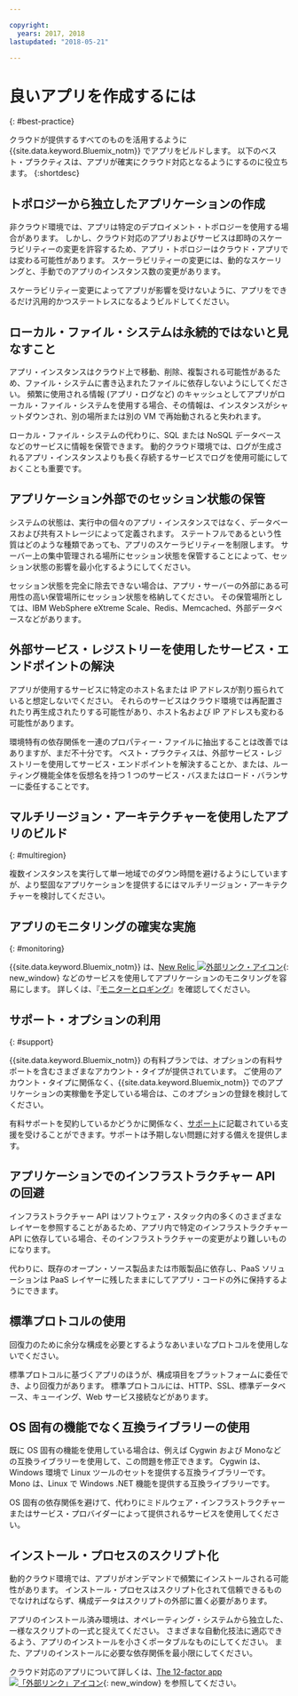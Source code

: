 ```yaml
---

copyright:
  years: 2017, 2018
lastupdated: "2018-05-21"

---
```


# 良いアプリを作成するには
{: #best-practice}

クラウドが提供するすべてのものを活用するように {{site.data.keyword.Bluemix_notm}} でアプリをビルドします。 以下のベスト・プラクティスは、アプリが確実にクラウド対応となるようにするのに役立ちます。
{:shortdesc}

## トポロジーから独立したアプリケーションの作成

非クラウド環境では、アプリは特定のデプロイメント・トポロジーを使用する場合があります。 しかし、クラウド対応のアプリおよびサービスは即時のスケーラビリティーの変更を許容するため、アプリ・トポロジーはクラウド・アプリでは変わる可能性があります。 スケーラビリティーの変更には、動的なスケーリングと、手動でのアプリのインスタンス数の変更があります。

スケーラビリティー変更によってアプリが影響を受けないように、アプリをできるだけ汎用的かつステートレスになるようビルドしてください。

## ローカル・ファイル・システムは永続的ではないと見なすこと

アプリ・インスタンスはクラウド上で移動、削除、複製される可能性があるため、ファイル・システムに書き込まれたファイルに依存しないようにしてください。 頻繁に使用される情報 (アプリ・ログなど) のキャッシュとしてアプリがローカル・ファイル・システムを使用する場合、その情報は、インスタンスがシャットダウンされ、別の場所または別の VM で再始動されると失われます。

ローカル・ファイル・システムの代わりに、SQL または NoSQL データベースなどのサービスに情報を保管できます。 動的クラウド環境では、ログが生成されるアプリ・インスタンスよりも長く存続するサービスでログを使用可能にしておくことも重要です。

## アプリケーション外部でのセッション状態の保管

システムの状態は、実行中の個々のアプリ・インスタンスではなく、データベースおよび共有ストレージによって定義されます。 ステートフルであるという性質はどのような種類であっても、アプリのスケーラビリティーを制限します。 サーバー上の集中管理される場所にセッション状態を保管することによって、セッション状態の影響を最小化するようにしてください。

セッション状態を完全に除去できない場合は、アプリ・サーバーの外部にある可用性の高い保管場所にセッション状態を格納してください。 その保管場所としては、IBM WebSphere eXtreme Scale、Redis、Memcached、外部データベースなどがあります。

## 外部サービス・レジストリーを使用したサービス・エンドポイントの解決

アプリが使用するサービスに特定のホスト名または IP アドレスが割り振られていると想定しないでください。 それらのサービスはクラウド環境では再配置されたり再生成されたりする可能性があり、ホスト名および IP アドレスも変わる可能性があります。

環境特有の依存関係を一連のプロパティー・ファイルに抽出することは改善ではありますが、まだ不十分です。 ベスト・プラクティスは、外部サービス・レジストリーを使用してサービス・エンドポイントを解決することか、または、ルーティング機能全体を仮想名を持つ 1 つのサービス・バスまたはロード・バランサーに委任することです。

## マルチリージョン・アーキテクチャーを使用したアプリのビルド
{: #multiregion}

複数インスタンスを実行して単一地域でのダウン時間を避けるようにしていますが、より堅固なアプリケーションを提供するにはマルチリージョン・アーキテクチャーを検討してください。

## アプリのモニタリングの確実な実施
{: #monitoring}

{{site.data.keyword.Bluemix_notm}} は、[New Relic ![外部リンク・アイコン](../icons/launch-glyph.svg)](http://newrelic.com/){: new_window} などのサービスを使用してアプリケーションのモニタリングを容易にします。 詳しくは、『[モニターとロギング](../monitor_log/logging.html#logging)』を確認してください。

## サポート・オプションの利用
{: #support}

{{site.data.keyword.Bluemix_notm}} の有料プランでは、オプションの有料サポートを含むさまざまなアカウント・タイプが提供されています。 ご使用のアカウント・タイプに関係なく、{{site.data.keyword.Bluemix_notm}} でのアプリケーションの実稼働を予定している場合は、このオプションの登録を検討してください。

有料サポートを契約しているかどうかに関係なく、[サポート](../get-support/howtogetsupport.html)に記載されている支援を受けることができます。サポートは予期しない問題に対する備えを提供します。

## アプリケーションでのインフラストラクチャー API の回避

インフラストラクチャー API はソフトウェア・スタック内の多くのさまざまなレイヤーを参照することがあるため、アプリ内で特定のインフラストラクチャー API に依存している場合、そのインフラストラクチャーの変更がより難しいものになります。

代わりに、既存のオープン・ソース製品または市販製品に依存し、PaaS ソリューションは PaaS レイヤーに残したままにしてアプリ・コードの外に保持するようにできます。

## 標準プロトコルの使用

回復力のために余分な構成を必要とするようなあいまいなプロトコルを使用しないでください。

標準プロトコルに基づくアプリのほうが、構成項目をプラットフォームに委任でき、より回復力があります。 標準プロトコルには、HTTP、SSL、標準データベース、キューイング、Web サービス接続などがあります。

## OS 固有の機能でなく互換ライブラリーの使用

既に OS 固有の機能を使用している場合は、例えば Cygwin および Monoなどの互換ライブラリーを使用して、この問題を修正できます。 Cygwin は、Windows 環境で Linux ツールのセットを提供する互換ライブラリーです。 Mono は、Linux で Windows .NET 機能を提供する互換ライブラリーです。

OS 固有の依存関係を避けて、代わりにミドルウェア・インフラストラクチャーまたはサービス・プロバイダーによって提供されるサービスを使用してください。

## インストール・プロセスのスクリプト化

動的クラウド環境では、アプリがオンデマンドで頻繁にインストールされる可能性があります。 インストール・プロセスはスクリプト化されて信頼できるものでなければならず、構成データはスクリプトの外部に置く必要があります。

アプリのインストール済み環境は、オペレーティング・システムから独立した、一様なスクリプトの一式と捉えてください。 さまざまな自動化技法に適応できるよう、アプリのインストールを小さくポータブルなものにしてください。 また、アプリのインストールに必要な依存関係を最小限にしてください。

クラウド対応のアプリについて詳しくは、[The 12-factor app ![「外部リンク」アイコン](../icons/launch-glyph.svg)](http://12factor.net/){: new_window} を参照してください。



